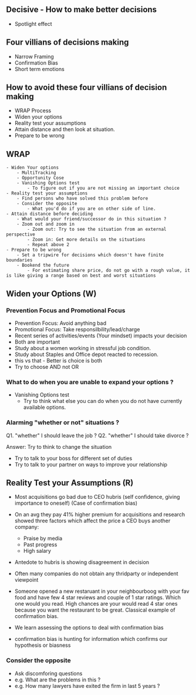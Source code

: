 Decisive - How to make better decisions
---------------------------------------

- Spotlight effect

## Four villians of decisions making
- Narrow Framing
- Confirmation Bias
- Short term emotions

## How to avoid these four villians of decision making
- WRAP Process
- Widen your options
- Reality test your assumptions
- Attain distance and then look at situation. 
- Prepare to be wrong

## WRAP
	- Widen Your options
		- MultiTracking
		- Opportunity Cose
		- Vanishing Options test
			- To figure out if you are not missing an important choice
	- Reality test your assumptions
		- Find persons who have solved this problem before
		- Consider the opposite
			- What you'd do if you are on other side of line.
	- Attain distance before deciding
		- What would your friend/successor do in this situation ?
		- Zoom out and zoom in
			- Zoom out: Try to see the situation from an external perspective
			- Zoom in: Get more details on the situations
			- Repeat above 2
	- Prepare to be wrong
		- Set a tripwire for decisions which doesn't have finite boundaries
		- Bookend the future
			- For estimating share price, do not go with a rough value, it is like giving a range based on best and worst situations

## Widen your Options (W)

### Prevention Focus and Promotional Focus
- Prevention Focus: Avoid anything bad
- Promotional Focus: Take responsilbility/lead/charge
- Recent series of activities/events (Your mindset) impacts your decision
- Both are important
- Study about a women working in stressful job condition.
- Study about Staples and Office depot reacted to recession.
- this vs that - Better is choice is both
- Try to choose AND not OR

### What to do when you are unable to expand your options ?
- Vanishing Options test
	- Try to think what else you can do when you do not have currently available options.

### Alarming "whether or not" situations ?

Q1. "whether" I should leave the job ?
Q2. "whether" I should take divorce ?

Answer: Try to think to change the situation
- Try to talk to your boss for different set of duties
- Try to talk to your partner on ways to improve your relationship

## Reality Test your Assumptions (R)
- Most acquisitions go bad due to CEO hubris (self confidence, giving importance to oneself) (Case of confirmation bias)
- On an avg they pay 41% higher premium for acquisitions and research showed three factors which affect the price a CEO buys another company:
	- Praise by media
	- Past progress
	- High salary
- Antedote to hubris is showing disagreement in decision
- Often many companies do not obtain any thridparty or independent viewpoint
- Someone opened a new restaruant in your neighbourboog with your fav food and have few 4 star reviews and couple of 1 star ratings. Which one would you read. High chances are your would read 4 star ones because you want the restaurant to be great. Classical example of confirmation bias.


- We learn assessing the options to deal with confirmation bias
- confirmation bias is hunting for information which confirms our hypothesis or biasness

### Consider the opposite
- Ask discomforing questions
- e.g. What are the problems in this ?
- e.g. How many lawyers have exited the firm in last 5 years ?

